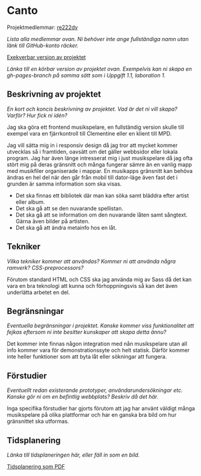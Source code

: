 # Canto
Projektmedlemmar: 
[re222dv](https://github.com/re222dv)

*Lista alla medlemmar ovan. Ni behöver inte ange fullständiga namn utan länk till GitHub-konto räcker.*

[Exekverbar version av projektet](http://re222dv.github.io/Projekt)

*Länka till en körbar version av projektet ovan. Exempelvis kan ni skapa en gh-pages-branch på samma sätt som i Uppgift 1.1, laboration 1.*

## Beskrivning av projektet
*En kort och koncis beskrivning av projektet. Vad är det ni vill skapa? Varför? Hur fick ni idén?*

Jag ska göra ett frontend musikspelare, en fullständig version skulle till exempel vara en fjärrkontroll till Clementine
eller en klient till MPD.

Jag vill sätta mig in i responsiv design då jag tror att mycket kommer utvecklas så i framtiden, oavsätt om det gäller
webbsidor eller lokala program. Jag har även länge intresserat mig i just musikspelare då jag ofta stört mig på deras
gränsnitt och många fungerar sämre än en vanlig mapp med musikfiler organiserade i mappar.
En musikapps gränsnitt kan behöva ändras en hel del när den går från mobil till dator-läge även fast det i grunden är
samma information som ska visas.

* Det ska finnas ett bibliotek där man kan söka samt bläddra efter artist eller album.
* Det ska gå att se den nuvarande spellistan.
* Det ska gå att se information om den nuvarande låten samt sångtext. Gärna även bilder på artisten.
* Det ska gå att ändra metainfo hos en låt.

## Tekniker
*Vilka tekniker kommer att användas? Kommer ni att använda några ramverk? CSS-preprocessors?*

Förutom standard HTML och CSS ska jag använda mig av Sass då det kan vara en bra teknologi att kunna och förhoppningsvis
så kan det även underlätta arbetet en del.

## Begränsningar
*Eventuella begränsningar i projektet. Kanske kommer viss funktionalitet att fejkas eftersom ni inte besitter kunskaper att skapa detta ännu?*

Det kommer inte finnas någon integration med nån musikspelare utan all info kommer vara för demonstrationssyte och helt
statisk. Därför kommer inte heller funktioner som att byta låt eller sökningar att fungera.

## Förstudier
*Eventuellt redan existerande prototyper, användarundersökningar etc. Kanske gör ni om en befintlig webbplats? Beskriv då det här.*

Inga specifika förstudier har gjorts förutom att jag har använt väldigt många musikspelare på olika plattformar och har
en ganska bra bild om hur gränsnittet ska utformas.

## Tidsplanering
*Länka till tidsplaneringen här, eller fäll in som en bild.*

[Tidsplanering som PDF](https://raw.github.com/re222dv/Projekt/master/doc/tidsplanering.pdf)
